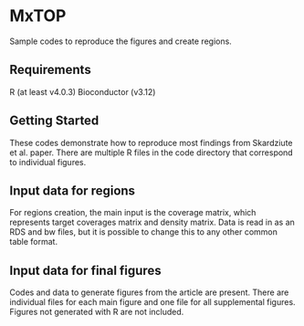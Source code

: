 # MxTOP
Sample codes to reproduce the figures and create regions.

## Requirements
R (at least v4.0.3)
Bioconductor (v3.12)

## Getting Started
These codes demonstrate how to reproduce most findings from Skardziute et al. paper. There are multiple R files in the code directory that correspond to individual figures.

## Input data for regions
For regions creation, the main input is the coverage matrix, which represents target coverages matrix and density matrix. Data is read in as an RDS and bw files, but it is possible to change this to any other common table format. 

## Input data for final figures
Codes and data to generate figures from the article are present. There are individual files for each main figure and one file for all supplemental figures. Figures not generated with R are not included.
